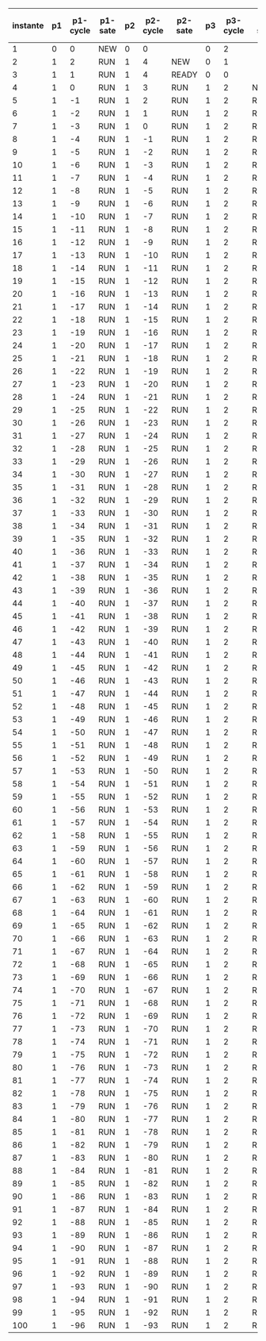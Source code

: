 |instante|p1|p1-cycle|p1-sate|p2|p2-cycle|p2-sate|p3|p3-cycle|p3-sate|number of execut|
|-|-|-|-|-|-|-|-|-|-|-|
1 | 0|  0|  NEW | 0|  0|      | 0|  2|      |3|
2 | 1|  2|  RUN | 1|  4|  NEW | 0|  1|      |3|
3 | 1|  1|  RUN | 1|  4| READY| 0|  0|      |3|
4 | 1|  0|  RUN | 1|  3|  RUN | 1|  2|  NEW |3|
5 | 1| -1|  RUN | 1|  2|  RUN | 1|  2| READY|3|
6 | 1| -2|  RUN | 1|  1|  RUN | 1|  2| READY|3|
7 | 1| -3|  RUN | 1|  0|  RUN | 1|  2| READY|3|
8 | 1| -4|  RUN | 1| -1|  RUN | 1|  2| READY|3|
9 | 1| -5|  RUN | 1| -2|  RUN | 1|  2| READY|3|
10 | 1| -6|  RUN | 1| -3|  RUN | 1|  2| READY|3|
11 | 1| -7|  RUN | 1| -4|  RUN | 1|  2| READY|3|
12 | 1| -8|  RUN | 1| -5|  RUN | 1|  2| READY|3|
13 | 1| -9|  RUN | 1| -6|  RUN | 1|  2| READY|3|
14 | 1| -10|  RUN | 1| -7|  RUN | 1|  2| READY|3|
15 | 1| -11|  RUN | 1| -8|  RUN | 1|  2| READY|3|
16 | 1| -12|  RUN | 1| -9|  RUN | 1|  2| READY|3|
17 | 1| -13|  RUN | 1| -10|  RUN | 1|  2| READY|3|
18 | 1| -14|  RUN | 1| -11|  RUN | 1|  2| READY|3|
19 | 1| -15|  RUN | 1| -12|  RUN | 1|  2| READY|3|
20 | 1| -16|  RUN | 1| -13|  RUN | 1|  2| READY|3|
21 | 1| -17|  RUN | 1| -14|  RUN | 1|  2| READY|3|
22 | 1| -18|  RUN | 1| -15|  RUN | 1|  2| READY|3|
23 | 1| -19|  RUN | 1| -16|  RUN | 1|  2| READY|3|
24 | 1| -20|  RUN | 1| -17|  RUN | 1|  2| READY|3|
25 | 1| -21|  RUN | 1| -18|  RUN | 1|  2| READY|3|
26 | 1| -22|  RUN | 1| -19|  RUN | 1|  2| READY|3|
27 | 1| -23|  RUN | 1| -20|  RUN | 1|  2| READY|3|
28 | 1| -24|  RUN | 1| -21|  RUN | 1|  2| READY|3|
29 | 1| -25|  RUN | 1| -22|  RUN | 1|  2| READY|3|
30 | 1| -26|  RUN | 1| -23|  RUN | 1|  2| READY|3|
31 | 1| -27|  RUN | 1| -24|  RUN | 1|  2| READY|3|
32 | 1| -28|  RUN | 1| -25|  RUN | 1|  2| READY|3|
33 | 1| -29|  RUN | 1| -26|  RUN | 1|  2| READY|3|
34 | 1| -30|  RUN | 1| -27|  RUN | 1|  2| READY|3|
35 | 1| -31|  RUN | 1| -28|  RUN | 1|  2| READY|3|
36 | 1| -32|  RUN | 1| -29|  RUN | 1|  2| READY|3|
37 | 1| -33|  RUN | 1| -30|  RUN | 1|  2| READY|3|
38 | 1| -34|  RUN | 1| -31|  RUN | 1|  2| READY|3|
39 | 1| -35|  RUN | 1| -32|  RUN | 1|  2| READY|3|
40 | 1| -36|  RUN | 1| -33|  RUN | 1|  2| READY|3|
41 | 1| -37|  RUN | 1| -34|  RUN | 1|  2| READY|3|
42 | 1| -38|  RUN | 1| -35|  RUN | 1|  2| READY|3|
43 | 1| -39|  RUN | 1| -36|  RUN | 1|  2| READY|3|
44 | 1| -40|  RUN | 1| -37|  RUN | 1|  2| READY|3|
45 | 1| -41|  RUN | 1| -38|  RUN | 1|  2| READY|3|
46 | 1| -42|  RUN | 1| -39|  RUN | 1|  2| READY|3|
47 | 1| -43|  RUN | 1| -40|  RUN | 1|  2| READY|3|
48 | 1| -44|  RUN | 1| -41|  RUN | 1|  2| READY|3|
49 | 1| -45|  RUN | 1| -42|  RUN | 1|  2| READY|3|
50 | 1| -46|  RUN | 1| -43|  RUN | 1|  2| READY|3|
51 | 1| -47|  RUN | 1| -44|  RUN | 1|  2| READY|3|
52 | 1| -48|  RUN | 1| -45|  RUN | 1|  2| READY|3|
53 | 1| -49|  RUN | 1| -46|  RUN | 1|  2| READY|3|
54 | 1| -50|  RUN | 1| -47|  RUN | 1|  2| READY|3|
55 | 1| -51|  RUN | 1| -48|  RUN | 1|  2| READY|3|
56 | 1| -52|  RUN | 1| -49|  RUN | 1|  2| READY|3|
57 | 1| -53|  RUN | 1| -50|  RUN | 1|  2| READY|3|
58 | 1| -54|  RUN | 1| -51|  RUN | 1|  2| READY|3|
59 | 1| -55|  RUN | 1| -52|  RUN | 1|  2| READY|3|
60 | 1| -56|  RUN | 1| -53|  RUN | 1|  2| READY|3|
61 | 1| -57|  RUN | 1| -54|  RUN | 1|  2| READY|3|
62 | 1| -58|  RUN | 1| -55|  RUN | 1|  2| READY|3|
63 | 1| -59|  RUN | 1| -56|  RUN | 1|  2| READY|3|
64 | 1| -60|  RUN | 1| -57|  RUN | 1|  2| READY|3|
65 | 1| -61|  RUN | 1| -58|  RUN | 1|  2| READY|3|
66 | 1| -62|  RUN | 1| -59|  RUN | 1|  2| READY|3|
67 | 1| -63|  RUN | 1| -60|  RUN | 1|  2| READY|3|
68 | 1| -64|  RUN | 1| -61|  RUN | 1|  2| READY|3|
69 | 1| -65|  RUN | 1| -62|  RUN | 1|  2| READY|3|
70 | 1| -66|  RUN | 1| -63|  RUN | 1|  2| READY|3|
71 | 1| -67|  RUN | 1| -64|  RUN | 1|  2| READY|3|
72 | 1| -68|  RUN | 1| -65|  RUN | 1|  2| READY|3|
73 | 1| -69|  RUN | 1| -66|  RUN | 1|  2| READY|3|
74 | 1| -70|  RUN | 1| -67|  RUN | 1|  2| READY|3|
75 | 1| -71|  RUN | 1| -68|  RUN | 1|  2| READY|3|
76 | 1| -72|  RUN | 1| -69|  RUN | 1|  2| READY|3|
77 | 1| -73|  RUN | 1| -70|  RUN | 1|  2| READY|3|
78 | 1| -74|  RUN | 1| -71|  RUN | 1|  2| READY|3|
79 | 1| -75|  RUN | 1| -72|  RUN | 1|  2| READY|3|
80 | 1| -76|  RUN | 1| -73|  RUN | 1|  2| READY|3|
81 | 1| -77|  RUN | 1| -74|  RUN | 1|  2| READY|3|
82 | 1| -78|  RUN | 1| -75|  RUN | 1|  2| READY|3|
83 | 1| -79|  RUN | 1| -76|  RUN | 1|  2| READY|3|
84 | 1| -80|  RUN | 1| -77|  RUN | 1|  2| READY|3|
85 | 1| -81|  RUN | 1| -78|  RUN | 1|  2| READY|3|
86 | 1| -82|  RUN | 1| -79|  RUN | 1|  2| READY|3|
87 | 1| -83|  RUN | 1| -80|  RUN | 1|  2| READY|3|
88 | 1| -84|  RUN | 1| -81|  RUN | 1|  2| READY|3|
89 | 1| -85|  RUN | 1| -82|  RUN | 1|  2| READY|3|
90 | 1| -86|  RUN | 1| -83|  RUN | 1|  2| READY|3|
91 | 1| -87|  RUN | 1| -84|  RUN | 1|  2| READY|3|
92 | 1| -88|  RUN | 1| -85|  RUN | 1|  2| READY|3|
93 | 1| -89|  RUN | 1| -86|  RUN | 1|  2| READY|3|
94 | 1| -90|  RUN | 1| -87|  RUN | 1|  2| READY|3|
95 | 1| -91|  RUN | 1| -88|  RUN | 1|  2| READY|3|
96 | 1| -92|  RUN | 1| -89|  RUN | 1|  2| READY|3|
97 | 1| -93|  RUN | 1| -90|  RUN | 1|  2| READY|3|
98 | 1| -94|  RUN | 1| -91|  RUN | 1|  2| READY|3|
99 | 1| -95|  RUN | 1| -92|  RUN | 1|  2| READY|3|
100 | 1| -96|  RUN | 1| -93|  RUN | 1|  2| READY|3|